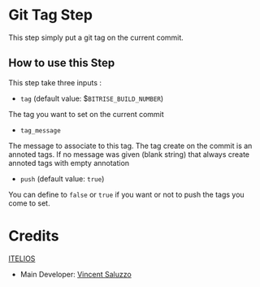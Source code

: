 # Git Tag Step

This step simply put a git tag on the current commit.


## How to use this Step

This step take three inputs : 

- `tag` (default value: $`BITRISE_BUILD_NUMBER`)

The tag you want to set on the current commit 

- `tag_message`

The message to associate to this tag. The tag create on the commit is an annoted tags. 
If no message was given (blank string) that always create annoted tags with empty annotation

- `push` (default value: `true`)

You can define to `false` or `true` if you want or not to push the tags you come to set.


# Credits

[ITELIOS](http://www.itelios.com)

* Main Developer: [Vincent Saluzzo](vincent.saluzzo@itelios.com)

